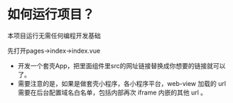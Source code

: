 # 如何运行项目？

本项目运行无需任何编程开发基础

先打开pages->index->index.vue
- 开发一个套壳App，把里面<web-view></web-view>组件里src的网址链接替换成你想要的链接就可以了。
- 需要注意的是，如果是做套壳小程序，各小程序平台，web-view 加载的 url 需要在后台配置域名白名单，包括内部再次 iframe 内嵌的其他 url 。
